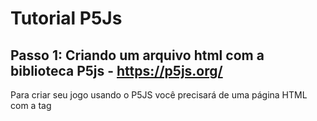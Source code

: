 # Tutorial P5Js

## Passo 1: Criando um arquivo html com a biblioteca P5js - https://p5js.org/

Para criar seu jogo usando o P5JS você precisará de uma página HTML com a tag <script src=""> apontando para o código da biblioteca p5js. Copie o código abaixo e salve como jogo.html. Depois abra em seu navegador preferido. 

#### jogo.html
``` html
<html>
<head>
  <meta charset="UTF-8">
  <script language="javascript" type="text/javascript" src="https://github.com/processing/p5.js/releases/download/0.5.16/p5.js"></script>
  <script>
     //seu código p5js vai aqui:
     function setup() {
      	createCanvas(640, 480);
      	background(0);
     }

     function draw() {
        ellipse(50, 50, 80, 80);
     }
  </script>
</head>
<body>
    
</body>
</html>
```

### Passo 1.1 (Alternativo)
A opção acima depende da internet para funcionar, pois o código do p5js esta apontando para um link na web. Alternativamente, você pode optar por baixar o código do p5js (p5.js) em seu diretório local e apontar para ele, deixando seu código autocontido. Veja o exemplo a seguir e note que aproveitamos e colocamos o script do nosso jogo tambem em um arquivo separado (scriptjogo.js).

#### jogo.html
``` html
<html>
<head>
  <meta charset="UTF-8">
  <script language="javascript" type="text/javascript" src="js/p5.js"></script>
  <script language="javascript" type="text/javascript" src="scriptjogo.js"></script>

</head>

<body>
</body>
</html>
```

#### scriptjogo.js
``` javascript
function setup() {
	createCanvas(640, 480);
	background(0);
 }

 function draw() {
        ellipse(50, 50, 80, 80);
 }
```



O resultado da execução do arquivo index.html será: 

![Elipse](imagens/p1.png)

Para mais informações veja: 

* https://p5js.org/reference/#/p5/ellipse 

Um exemplo de código funcionando com processing web (p5.js) pode ser baixado em: https://github.com/AquilesBurlamaqui/P5JS/raw/master/jogoP5js.zip

## Passo 2: Desenhando formas geométricas 

O processing tem diversas funções para desenho de formas, tais como `ellipse()`, `rect()`, `line()`, `point()`, `quad()`, `triangle()`... Todas elas precisam de informações como posição e tamanho, que são colocadas dentro dos parênteses.

No caso do código acima, uma elipse é desenhada na tela. Para isso, temos que informar as coordenadas e o tamanho da elipse usando *ellipse([coordenada x],[coordenada y], [largura], [altura])*. Salve o arquivo com o nome "Jogo.js" e abra o index no navegador.

Podemos também, brincar com a aparência dessas formas. No seu script, digite o seguinte:
``` javascript
function setup() {
	createCanvas(640, 480);
	background(0);
}

function draw() {
  noFill();
  stroke(0, 0, 255);
  ellipse(200, 100, 120, 60);
  noStroke();
  fill(255, 0, 0);
  rect(200, 200, 80, 80);
  stroke(60, 150, 60);
  strokeWeight(3);
  line(100, 300, 400, 400);
}
```
Resultado da execução:

![Elipse](codigos/figuras/figura1.png)

A função createCanvas() define o tamanho da tela e o background() define sua cor de fundo. As funções fill() e stroke(), definem as cores de preenchimento e de contorno, respectivamente. Uma vez utilizadas essas funções, seus efeitos valerão para todas as formas declaradas abaixo. noFill() e noStroke(), retiram o preenchimento e o contorno, respectivamente, e strokeWeight() define uma espessura para o contorno da forma.
  
 Veja:
 
 * https://p5js.org/reference/#/p5/rect
 * https://p5js.org/reference/#/p5/line
 * https://p5js.org/reference/#/p5/fill
 * https://p5js.org/reference/#/p5/noFill
 * https://p5js.org/reference/#/p5/stroke
 * https://p5js.org/reference/#/p5/noStroke
 * https://p5js.org/reference/#/p5/createCanvas
  
Agora vejamos algo mais interessante...

Primeiro teremos que saber o que são as funções setup() e draw(), que viemos utilizando aqui. Elas são usadas basicamente para organizar o fluxo do código. O setup(), é executado apenas uma vez, no começo, para declarações iniciais. Já o draw(), ficará se repetindo no decorrer da execução, nele poderemos fazer algo mudar seu valor ao longo do tempo. Um exemplo é a posição da ellipse, que pode ser alterada de acordo com a posiço do mouse!

Veja:

* https://p5js.org/reference/#/p5/setup
* https://p5js.org/reference/#/p5/draw

Delete o script anterior e digite o seguinte: 

``` javascript
function setup() {
  createCanvas(640, 480);
  noFill();
}

function draw() {
  ellipse(mouseX, mouseY, 80, 80);
}
```
Resultado da execução:

![Elipse](codigos/figuras/figura2.png)

Os parâmetros mouseY e mouseX, funcionam como variáveis que armazenam os valores da posição do mouse.

Veja:

* https://p5js.org/reference/#/p5/mouseX
* https://p5js.org/reference/#/p5/mouseY

Agora vamos implementar um pouco esse código.

``` javascript
function setup() {
  createCanvas(640, 480);
  noFill();
}

function draw() {
  if (mouseIsPressed){
    ellipse(mouseX, mouseY, 100, 100);
  }
}

```

![Elipse](codigos/figuras/figura4.png)

A variável mouseIsPressed é uma boleana, nela é armazenado true para o caso de o botão do mouse estar sendo pressionado e false para o caso do botão estar solto.

Veja: 

* https://p5js.org/reference/#/p5/mouseIsPressed

A função random(min, max) também pode ser muito útil para diversas aplicações.
	
``` javascript
function setup() {
  createCanvas(640, 480);
  noFill();
}

function draw() {
  if (mouseIsPressed){
    ellipse(mouseX, mouseY, random(100, 200), random(100, 200));
  }
}

```

![Elipse](codigos/figuras/figura3.png)

Veja:

* https://p5js.org/reference/#/p5/random

Também podemos criar nossas próprias variáveis.

``` javascript
var posX, posY;

function setup() {
  createCanvas(640, 480);
  posX = 0;
  posY = 200;
}

function draw() {
  background(0);
  if (posX < 640){
	posX = posX + 15;
  }else{
	posX = 0;
  }
  ellipse(posX, posY, 50, 50);
}
```

![Elipse](codigos/figuras/figura5.png) ![Elipse](codigos/figuras/figura6.png)

Aqui, criamos as variáveis antes das funções, para que elas possam ser usadas em todos os lugares do código. No setup(), damos valores iniciais, visto que o setup só é executado uma única vez. No draw(), verificamos se a posição X do círculo está dentro do nosso canvas, se está verdadeiro, a variável da posição X é incrementada fazendo com que o círculo ande pela tela na horizontal, se ele sai do canvas, a posição X volta para zero (0) e o ciclo recomeça. O background está sendo repintado no draw() para evitar que o círculo deixe um rastro na tela; primeiro é pintado um fundo, depois o círculo é pintado em uma posição X, depois o fundo é pintado novamente e só então um novo círculo é pintado, em uma nova posição X. Experimente retirar a função background e veja o que acontece.

```javascript
var x = 100;
var y = 100;

function setup() {
  createCanvas(512, 512);
}

function draw() {
  background(0);
  if (keyIsDown(LEFT_ARROW))
    x-=5;

  if (keyIsDown(RIGHT_ARROW))
    x+=5;

  if (keyIsDown(UP_ARROW))
    y-=5;

  if (keyIsDown(DOWN_ARROW))
    y+=5;
	
  ellipse(x, y, 50, 50);
}
```
Neste código, utilizamos entradas do teclado para alterar os valores das variáveis criadas. Isso é feito atravéz da função keyIsDown(), que retorna true sempre que uma tecla com o mesmo código que foi passado como parâmetro na função estiver sendo pressionada, e false caso contrário. Você poderá usar o número que representa a tecla ou o próprio nome reservado para ela como: BACKSPACE, DELETE, ENTER, RETURN, TAB, ESCAPE, SHIFT, CONTROL, OPTION, ALT, UP_ARROW, DOWN_ARROW, LEFT_ARROW, RIGHT_ARROW. Para saber o número que representa qualquer tecla, veja: http://keycode.info/. 

Veja: 

* https://p5js.org/reference/#/p5/keyIsDown.

Vejamos agora mais algumas aplicações da função random().
```javascript
var yo, xo;

function setup() {
  createCanvas(512, 512);
  yo = random(512); 
  xo = random(512);
}

function draw() {
  background(0);
  
  if(mouseIsPressed) {
		yo = random(512);
		xo = random(512);
  }
  
  rect(xo,yo,40,40);
}
```

Neste código, a função foi utilizada para definir uma posição aleatória para um retangulo, dentro do nosso canvas, sempre que o botão do mouse for pressionado. Observe que passamos apenas um valor como parâmetro, tal valor é interpretado como o valor máximo e o número escolhido estará na faixa [0, max]. Poderiamos também definir a posição do retangulo para fora do canvas, e faze-lo aparecer utilizando o sistema de movimentação que já vimos antes.

```javascript
var yo, xo;

function setup() {
   createCanvas(512, 512);
   yo = random(512); 
   xo = -random(512);
}

function draw() {
   background(0);
  
   xo += 10;
  
   if(xo > width) {
     yo = random(512);
     xo = -random(512); 
   }
  
   rect(xo,yo,40,40);
   ellipse(x, y, 50, 50);
}
```
Note que após o retangulo sair da área do nosso canvas, devemos definir as posições novamente, para que ele volte a aparecer no começo da tela.

Veja:

* https://p5js.org/reference/#/p5/random

Introduziremos agora o conceito de *variáveis de estado*. Utilizar variáveis de estado é muito útil para quando precisamos que algo aconteça no programa somente quando alguma outra ação estiver sendo realizada. Por exemplo, você só poderá fazer provas de C2 enquanto a *variável* "cursando C2" estiver ativada, uma vez que essa variável seja desligada você não poderá mais fazer provas de C2 a não ser que "cursando C2" seja ligada novamente ('-'). Para criar uma variável de estado utilizamos as variáveis boleanas, pois estas possuem dois estados, *true* e *false*, que são usados para representar *ligado* e *desligado*.

Vejamos um exemplo prático dessas variáveis de estado.

```javascript
var yo, xo;
var naTela = true;
function setup() {
  createCanvas(512, 512);
  yo = random(512); 
  xo = 15;
}

function draw() {
  background(0);
  
  if(naTela){
    xo += 15;
  }else{
    yo = random(512); 
    xo = 15;
    naTela = true;
  }
  
  if(xo > width) {
	naTela = false;
  }
  
  rect(xo,yo,40,40);
}
```

Aqui, a variável boleana naTela funciona como variável de estado, pois observe que enquanto o retângulo permanecer dentro da área do canvas, naTela é verdadeira e o retângulo anda para a direita, uma vez que este saia da tela, naTela vira falso e o retângulo volta para o começo da tela. Em resumo, podemos ler que o retângulo andará quando naTela for verdadeiro e voltará para o começo da tela quando naTela for falso. Vejamos outro exemplo.

```javascript
var yo, xo;
var podeMudar = true;
function setup() {
  createCanvas(512, 512);
  yo = random(512); 
  xo = 15;
}

function draw() {
  background(0);
  
  if(!podeMudar){
     xo += 15;
  }
  
  if(xo > width){
	podeMudar = true;
  }
  
  if(mouseIsPressed && podeMudar) {
      yo = random(512); 
      xo = 15;
    podeMudar = false;
  }
  
  rect(xo,yo,40,40);
}
```

Aqui a variável de estado é podeMudar. O programa funciona da seguinte forma: quando o mouse é clicado, uma posição é definida para o retângulo que logo então começará a andar para a direita, uma vez em movimento, o clique do mouse não conseguirá mais mudar sua posição até que ele saia da área do canvas. Assim, quando o retângulo estiver fora de vista, podeMudar é verdadeira e a posição poderá ser alterada com um clique do mouse, mas uma vez em movimento, até que o retângulo saia de vista novamente, podeMudar será falsa e o clique do mouse não funcionará. 

Em alguns casos, precisaremos escrever algo na nossa tela, podemos fazer isso usando a função text(), desse modo:

```javascript
var posX, posY;
var contagem = 0;
function setup() {
  createCanvas(640, 480);
  posX = 0;
  posY = 200;
}

function draw() {
  background(0);
  
  textSize(14); // define o tamanho da fonte
  fill(255); 
  text("Ja passaram " + contagem + " bolas.", 250, 15); // escreve na tela, note que podemos imprimir o valor de variáveis.
  
  if (posX < 640){
	posX = posX + 15;
  }else{
	contagem++;
	posX = 0;
  }
  ellipse(posX, posY, 50, 50);
}
```

Saída: 

![Elipse](codigos/figuras/figura7.png)

Outra função bastante utilizada é a dist(x1, y1, x2, y2), que retorna a distancia entre duas posições informadas. Podemos utiliza-la de diversas formas, veremos um exemplo aqui.

``` javascript
var x1 = 10;
var y1 = 90;

function setup(){
	createCanvas(500, 420);
}

function draw() {
  background(200);
  fill(0);

  var x2 = mouseX;
  var y2 = mouseY;

  line(x1, y1, x2, y2);
  ellipse(x1, y1, 7, 7);
  ellipse(x2, y2, 7, 7);

  var d = int(dist(x1, y1, x2, y2));
  textSize(20);
  text("A distancia entre os pontos é " + d + " pixeis.", 80, 400);
}
```

Saída: 

![Elipse](codigos/figuras/figura8.png)


Adicionando uma musica ao seu código:


```  html

<html>
<head>
  <meta charset="UTF-8">
  <script language="javascript" type="text/javascript" src="https://github.com/processing/p5.js/releases/download/0.5.16/p5.js"></script>
  <script language="javascript" type="text/javascript" src="jogo.js"></script>
<embed name="musica" src="musica.mp3" loop="true" hidden="true" autostart="true"> //mudança



  <style> body {padding: 0; margin: 0;} </style>
</head>

<body>
</body>
</html>

	
```
Foi adicionado uma linha de código com:
```	
<embed name="musica" src="musica.mp3" loop="true" hidden="true" autostart="true">
```
Isso permite que importemos o arquivo "musica.mp3" do nosso diretório;

também podemos importar uma musica da web utilizando endereço URL da musica, por exemplo:
```
<html>
<head>
  <meta charset="UTF-8">
  <script language="javascript" type="text/javascript" src="https://github.com/processing/p5.js/releases/download/0.5.16/p5.js"></script>
  <script language="javascript" type="text/javascript" src="jogo.js"></script>
<embed name="musica" src="http://66.90.93.122/ost/dragon-ball-revenge-of-king-piccolo-2009/chgpgoboug/BGM%20001.mp3" loop="true" hidden="true" autostart="true"> //mudança



  <style> body {padding: 0; margin: 0;} </style>
</head>

<body>
</body>
</html>
```


Por enquanto, pode parecer que não fizemos algo muito interessante, mas essa é só uma base para que você possa criar coisas incríveis. Para isso, basta praticar os conceitos aqui mostrados e juntar-los ao que vocè aprender em suas pesquisas futuras. Um ótimo lugar para expandir seu conhecimento sobre esse assunto é o próprio site do Processing. Divirta-se!

Saiba mais em: 
* https://p5js.org/
